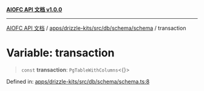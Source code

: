 [**AIOFC API 文档 v1.0.0**](../../../../../../../README.md)

***

[AIOFC API 文档](../../../../../../../modules.md) / [apps/drizzle-kits/src/db/schema/schema](../README.md) / transaction

# Variable: transaction

> `const` **transaction**: `PgTableWithColumns`\<\{\}\>

Defined in: [apps/drizzle-kits/src/db/schema/schema.ts:8](https://github.com/aiofc-nx/aiofc-server-20250113/blob/c42968e9d610c830827b0ce80268360670d99c8b/apps/drizzle-kits/src/db/schema/schema.ts#L8)
